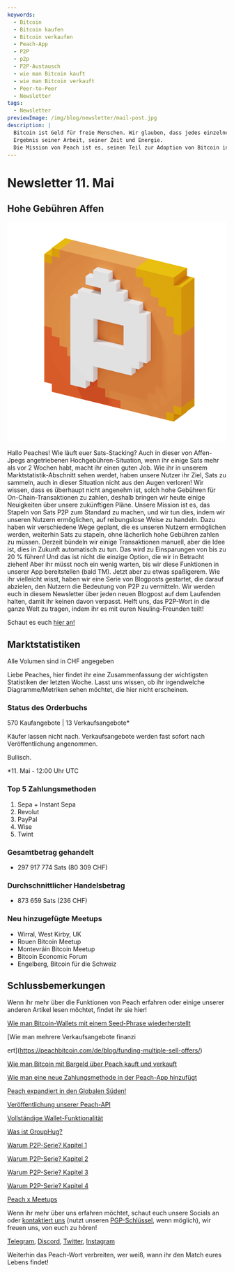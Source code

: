 ```yaml
---
keywords:
  - Bitcoin
  - Bitcoin kaufen
  - Bitcoin verkaufen
  - Peach-App
  - P2P
  - p2p
  - P2P-Austausch
  - wie man Bitcoin kauft
  - wie man Bitcoin verkauft
  - Peer-to-Peer
  - Newsletter
tags:
  - Newsletter
previewImage: /img/blog/newsletter/mail-post.jpg
description: |
  Bitcoin ist Geld für freie Menschen. Wir glauben, dass jedes einzelne menschliche Wesen das Recht hat zu wählen, welches Geld es verwendet, um seinen Reichtum zu speichern, das
  Ergebnis seiner Arbeit, seiner Zeit und Energie.
  Die Mission von Peach ist es, seinen Teil zur Adoption von Bitcoin in den Händen der Menschen beizutragen.
---
```


# Newsletter 11. Mai

## Hohe Gebühren Affen

![peachy peach bitcoin gif](/img/blog/newsletter/gif-peach.gif)

Hallo Peaches!
Wie läuft euer Sats-Stacking? Auch in dieser von Affen-Jpegs angetriebenen Hochgebühren-Situation, wenn ihr einige Sats mehr als vor 2 Wochen habt, macht ihr einen guten Job. Wie ihr in unserem Marktstatistik-Abschnitt sehen werdet, haben unsere Nutzer ihr Ziel, Sats zu sammeln, auch in dieser Situation nicht aus den Augen verloren!
Wir wissen, dass es überhaupt nicht angenehm ist, solch hohe Gebühren für On-Chain-Transaktionen zu zahlen, deshalb bringen wir heute einige Neuigkeiten über unsere zukünftigen Pläne.
Unsere Mission ist es, das Stapeln von Sats P2P zum Standard zu machen, und wir tun dies, indem wir unseren Nutzern ermöglichen, auf reibungslose Weise zu handeln.
Dazu haben wir verschiedene Wege geplant, die es unseren Nutzern ermöglichen werden, weiterhin Sats zu stapeln, ohne lächerlich hohe Gebühren zahlen zu müssen.
Derzeit bündeln wir einige Transaktionen manuell, aber die Idee ist, dies in Zukunft automatisch zu tun. Das wird zu Einsparungen von bis zu 20 % führen!
Und das ist nicht die einzige Option, die wir in Betracht ziehen! Aber ihr müsst noch ein wenig warten, bis wir diese Funktionen in unserer App bereitstellen (bald TM).
Jetzt aber zu etwas spaßigerem. Wie ihr vielleicht wisst, haben wir eine Serie von Blogposts gestartet, die darauf abzielen, den Nutzern die Bedeutung von P2P zu vermitteln. Wir werden euch in diesem Newsletter über jeden neuen Blogpost auf dem Laufenden halten, damit ihr keinen davon verpasst.
Helft uns, das P2P-Wort in die ganze Welt zu tragen, indem ihr es mit euren Neuling-Freunden teilt!

Schaut es euch [hier an!](https://peachbitcoin.com/de/blog/why-p2p-chapter-1/)

## Marktstatistiken

Alle Volumen sind in CHF angegeben

Liebe Peaches, hier findet ihr eine Zusammenfassung der wichtigsten Statistiken der letzten Woche. Lasst uns wissen, ob ihr irgendwelche Diagramme/Metriken sehen möchtet, die hier nicht erscheinen.

### Status des Orderbuchs

570 Kaufangebote | 13 Verkaufsangebote\*

Käufer lassen nicht nach.
Verkaufsangebote werden fast sofort nach Veröffentlichung angenommen.

Bullisch.

\*11. Mai - 12:00 Uhr UTC

### Top 5 Zahlungsmethoden

1. Sepa + Instant Sepa
2. Revolut
3. PayPal
4. Wise
5. Twint

### Gesamtbetrag gehandelt

- 297 917 774 Sats (80 309 CHF)

### Durchschnittlicher Handelsbetrag

- 873 659 Sats (236 CHF)

### Neu hinzugefügte Meetups

- Wirral, West Kirby, UK
- Rouen Bitcoin Meetup
- Montevráin Bitcoin Meetup
- Bitcoin Economic Forum
- Engelberg, Bitcoin für die Schweiz

## Schlussbemerkungen

Wenn ihr mehr über die Funktionen von Peach erfahren oder einige unserer anderen Artikel lesen möchtet, findet ihr sie hier!

[Wie man Bitcoin-Wallets mit einem Seed-Phrase wiederherstellt](https://peachbitcoin.com/de/blog/how-to-restore-peach-wallet/)

[Wie man mehrere Verkaufsangebote finanzi

ert](https://peachbitcoin.com/de/blog/funding-multiple-sell-offers/)

[Wie man Bitcoin mit Bargeld über Peach kauft und verkauft](https://peachbitcoin.com/de/blog/how-to-buy-and-sell-bitcoin-with-cash-using-peach/)

[Wie man eine neue Zahlungsmethode in der Peach-App hinzufügt](https://peachbitcoin.com/de/blog/how-to-add-a-payment-method/)

[Peach expandiert in den Globalen Süden!](https://peachbitcoin.com/de/blog/peach-expands-to-the-global-south/)

[Veröffentlichung unserer Peach-API](https://peachbitcoin.com/de/blog/making-our-peach-api-public/)

[Vollständige Wallet-Funktionalität](https://peachbitcoin.com/de/blog/full-wallet-functionality/)

[Was ist GroupHug?](https://peachbitcoin.com/de/blog/group-hug/)

[Warum P2P-Serie? Kapitel 1](https://peachbitcoin.com/de/blog/why-p2p-chapter-1/)

[Warum P2P-Serie? Kapitel 2](https://peachbitcoin.com/de/blog/why-p2p-chapter-2/)

[Warum P2P-Serie? Kapitel 3](https://peachbitcoin.com/de/blog/why-p2p-chapter-3-circular-economies/)

[Warum P2P-Serie? Kapitel 4](https://peachbitcoin.com/de/blog/why-p2p-chapter-4-chains-of-trust/)

[Peach x Meetups](https://peachbitcoin.com/de/blog/peach-for-meetups/)

Wenn ihr mehr über uns erfahren möchtet, schaut euch unsere Socials an oder [kontaktiert uns](mailto:hello@peachbitcoin.com) (nutzt unseren [PGP-Schlüssel](https://keys.openpgp.org/vks/v1/by-fingerprint/48339A19645E2E53488E0E5479E1B270FACD1BD2), wenn möglich), wir freuen uns, von euch zu hören!

[Telegram](https://t.me/+GkOW1J-ixBBkZWRk), [Discord](https://discord.gg/ypeHz3SW54), [Twitter](https://twitter.com/peachbitcoin), [Instagram](https://instagram.com/peachbitcoin)

Weiterhin das Peach-Wort verbreiten, wer weiß, wann ihr den Match eures Lebens findet!
